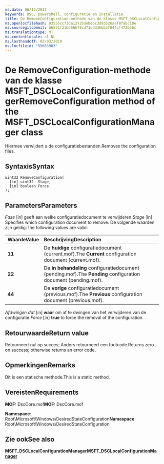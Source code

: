 ```yaml
---
ms.date: 06/12/2017
keywords: DSC, powershell, configuratie en installatie
title: De RemoveConfiguration-methode van de klasse MSFT_DSCLocalConfigurationManager
ms.openlocfilehash: 03555cc73da1272bdebebc3d93b26aaf8fabc18e
ms.sourcegitcommit: b6871f21bd666f9cd71dd336bb3f844cf472b56c
ms.translationtype: MT
ms.contentlocale: nl-NL
ms.lasthandoff: 02/03/2019
ms.locfileid: "55683903"
---
```

# <a name="removeconfiguration-method-of-the-msftdsclocalconfigurationmanager-class"></a><span data-ttu-id="03d5d-103">De RemoveConfiguration-methode van de klasse MSFT_DSCLocalConfigurationManager</span><span class="sxs-lookup"><span data-stu-id="03d5d-103">RemoveConfiguration method of the MSFT_DSCLocalConfigurationManager class</span></span>

<span data-ttu-id="03d5d-104">Hiermee verwijdert u de configuratiebestanden.</span><span class="sxs-lookup"><span data-stu-id="03d5d-104">Removes the configuration files.</span></span>

## <a name="syntax"></a><span data-ttu-id="03d5d-105">Syntaxis</span><span class="sxs-lookup"><span data-stu-id="03d5d-105">Syntax</span></span>

```mof
uint32 RemoveConfiguration(
  [in] uint32  Stage,
  [in] boolean Force
);
```

## <a name="parameters"></a><span data-ttu-id="03d5d-106">Parameters</span><span class="sxs-lookup"><span data-stu-id="03d5d-106">Parameters</span></span>

<span data-ttu-id="03d5d-107">*Fase* \[in\] geeft aan welke configuratiedocument te verwijderen.</span><span class="sxs-lookup"><span data-stu-id="03d5d-107">*Stage* \[in\] Specifies which configuration document to remove.</span></span> <span data-ttu-id="03d5d-108">De volgende waarden zijn geldig:</span><span class="sxs-lookup"><span data-stu-id="03d5d-108">The following values are valid:</span></span>

|<span data-ttu-id="03d5d-109">Waarde</span><span class="sxs-lookup"><span data-stu-id="03d5d-109">Value</span></span> |<span data-ttu-id="03d5d-110">Beschrijving</span><span class="sxs-lookup"><span data-stu-id="03d5d-110">Description</span></span> |
|:--- |:---|
|<span data-ttu-id="03d5d-111">**1**</span><span class="sxs-lookup"><span data-stu-id="03d5d-111">**1**</span></span> | <span data-ttu-id="03d5d-112">De **huidige** configuratiedocument (current.mof).</span><span class="sxs-lookup"><span data-stu-id="03d5d-112">The **Current** configuration document (current.mof).</span></span> |
|<span data-ttu-id="03d5d-113">**2**</span><span class="sxs-lookup"><span data-stu-id="03d5d-113">**2**</span></span> | <span data-ttu-id="03d5d-114">De **in behandeling** configuratiedocument (pending.mof).</span><span class="sxs-lookup"><span data-stu-id="03d5d-114">The **Pending** configuration document (pending.mof).</span></span>  |
|<span data-ttu-id="03d5d-115">**4**</span><span class="sxs-lookup"><span data-stu-id="03d5d-115">**4**</span></span> | <span data-ttu-id="03d5d-116">De **vorige** configuratiedocument (previous.mof).</span><span class="sxs-lookup"><span data-stu-id="03d5d-116">The **Previous** configuration document (previous.mof).</span></span> |

<span data-ttu-id="03d5d-117">*Afdwingen dat* \[in\] **waar** om af te dwingen van het verwijderen van de configuratie.</span><span class="sxs-lookup"><span data-stu-id="03d5d-117">*Force* \[in\] **true** to force the removal of the configuration.</span></span>

## <a name="return-value"></a><span data-ttu-id="03d5d-118">Retourwaarde</span><span class="sxs-lookup"><span data-stu-id="03d5d-118">Return value</span></span>

<span data-ttu-id="03d5d-119">Retourneert nul op succes; Anders retourneert een foutcode.</span><span class="sxs-lookup"><span data-stu-id="03d5d-119">Returns zero on success; otherwise returns an error code.</span></span>

## <a name="remarks"></a><span data-ttu-id="03d5d-120">Opmerkingen</span><span class="sxs-lookup"><span data-stu-id="03d5d-120">Remarks</span></span>

<span data-ttu-id="03d5d-121">Dit is een statische methode.</span><span class="sxs-lookup"><span data-stu-id="03d5d-121">This is a static method.</span></span>

## <a name="requirements"></a><span data-ttu-id="03d5d-122">Vereisten</span><span class="sxs-lookup"><span data-stu-id="03d5d-122">Requirements</span></span>

<span data-ttu-id="03d5d-123">**MOF:** DscCore.mof</span><span class="sxs-lookup"><span data-stu-id="03d5d-123">**MOF:** DscCore.mof</span></span>

<span data-ttu-id="03d5d-124">**Namespace**: Root\Microsoft\Windows\DesiredStateConfiguration</span><span class="sxs-lookup"><span data-stu-id="03d5d-124">**Namespace**: Root\Microsoft\Windows\DesiredStateConfiguration</span></span>

## <a name="see-also"></a><span data-ttu-id="03d5d-125">Zie ook</span><span class="sxs-lookup"><span data-stu-id="03d5d-125">See also</span></span>

[<span data-ttu-id="03d5d-126">**MSFT_DSCLocalConfigurationManager**</span><span class="sxs-lookup"><span data-stu-id="03d5d-126">**MSFT_DSCLocalConfigurationManager**</span></span>](msft-dsclocalconfigurationmanager.md)